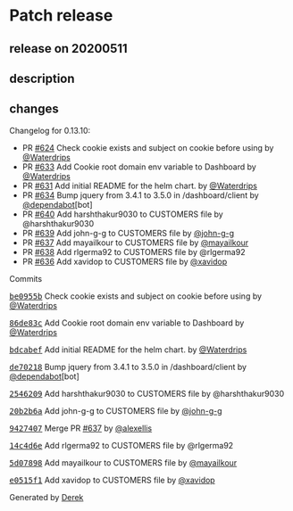 # Patch release

## release on 20200511

## description

## changes

Changelog for 0.13.10:

* PR <a class="issue-link js-issue-link" data-error-text="Failed to load title" data-id="588278668" data-permission-text="Title is private" data-url="https://github.com/openfaas/openfaas-cloud/issues/624" data-hovercard-type="pull_request" data-hovercard-url="/openfaas/openfaas-cloud/pull/624/hovercard" href="https://github.com/openfaas/openfaas-cloud/pull/624">#624</a> Check cookie exists and subject on cookie before using by <a class="user-mention notranslate" data-hovercard-type="user" data-hovercard-url="/users/Waterdrips/hovercard" data-octo-click="hovercard-link-click" data-octo-dimensions="link_type:self" href="https://github.com/Waterdrips">@Waterdrips</a>
* PR <a class="issue-link js-issue-link" data-error-text="Failed to load title" data-id="606976494" data-permission-text="Title is private" data-url="https://github.com/openfaas/openfaas-cloud/issues/633" data-hovercard-type="pull_request" data-hovercard-url="/openfaas/openfaas-cloud/pull/633/hovercard" href="https://github.com/openfaas/openfaas-cloud/pull/633">#633</a> Add Cookie root domain env variable to Dashboard by <a class="user-mention notranslate" data-hovercard-type="user" data-hovercard-url="/users/Waterdrips/hovercard" data-octo-click="hovercard-link-click" data-octo-dimensions="link_type:self" href="https://github.com/Waterdrips">@Waterdrips</a>
* PR <a class="issue-link js-issue-link" data-error-text="Failed to load title" data-id="602507280" data-permission-text="Title is private" data-url="https://github.com/openfaas/openfaas-cloud/issues/631" data-hovercard-type="pull_request" data-hovercard-url="/openfaas/openfaas-cloud/pull/631/hovercard" href="https://github.com/openfaas/openfaas-cloud/pull/631">#631</a> Add initial README for the helm chart. by <a class="user-mention notranslate" data-hovercard-type="user" data-hovercard-url="/users/Waterdrips/hovercard" data-octo-click="hovercard-link-click" data-octo-dimensions="link_type:self" href="https://github.com/Waterdrips">@Waterdrips</a>
* PR <a class="issue-link js-issue-link" data-error-text="Failed to load title" data-id="609893972" data-permission-text="Title is private" data-url="https://github.com/openfaas/openfaas-cloud/issues/634" data-hovercard-type="pull_request" data-hovercard-url="/openfaas/openfaas-cloud/pull/634/hovercard" href="https://github.com/openfaas/openfaas-cloud/pull/634">#634</a> Bump jquery from 3.4.1 to 3.5.0 in /dashboard/client by <a class="user-mention notranslate" data-hovercard-type="organization" data-hovercard-url="/orgs/dependabot/hovercard" data-octo-click="hovercard-link-click" data-octo-dimensions="link_type:self" href="https://github.com/dependabot">@dependabot</a>[bot]
* PR <a class="issue-link js-issue-link" data-error-text="Failed to load title" data-id="615270912" data-permission-text="Title is private" data-url="https://github.com/openfaas/openfaas-cloud/issues/640" data-hovercard-type="pull_request" data-hovercard-url="/openfaas/openfaas-cloud/pull/640/hovercard" href="https://github.com/openfaas/openfaas-cloud/pull/640">#640</a> Add harshthakur9030 to CUSTOMERS file by @harshthakur9030
* PR <a class="issue-link js-issue-link" data-error-text="Failed to load title" data-id="614990194" data-permission-text="Title is private" data-url="https://github.com/openfaas/openfaas-cloud/issues/639" data-hovercard-type="pull_request" data-hovercard-url="/openfaas/openfaas-cloud/pull/639/hovercard" href="https://github.com/openfaas/openfaas-cloud/pull/639">#639</a> Add john-g-g to CUSTOMERS file by <a class="user-mention notranslate" data-hovercard-type="user" data-hovercard-url="/users/john-g-g/hovercard" data-octo-click="hovercard-link-click" data-octo-dimensions="link_type:self" href="https://github.com/john-g-g">@john-g-g</a>
* PR <a class="issue-link js-issue-link" data-error-text="Failed to load title" data-id="614330608" data-permission-text="Title is private" data-url="https://github.com/openfaas/openfaas-cloud/issues/637" data-hovercard-type="pull_request" data-hovercard-url="/openfaas/openfaas-cloud/pull/637/hovercard" href="https://github.com/openfaas/openfaas-cloud/pull/637">#637</a> Add mayailkour to CUSTOMERS file by <a class="user-mention notranslate" data-hovercard-type="user" data-hovercard-url="/users/mayailkour/hovercard" data-octo-click="hovercard-link-click" data-octo-dimensions="link_type:self" href="https://github.com/mayailkour">@mayailkour</a>
* PR <a class="issue-link js-issue-link" data-error-text="Failed to load title" data-id="614397327" data-permission-text="Title is private" data-url="https://github.com/openfaas/openfaas-cloud/issues/638" data-hovercard-type="pull_request" data-hovercard-url="/openfaas/openfaas-cloud/pull/638/hovercard" href="https://github.com/openfaas/openfaas-cloud/pull/638">#638</a> Add rlgerma92 to CUSTOMERS file by @rlgerma92
* PR <a class="issue-link js-issue-link" data-error-text="Failed to load title" data-id="613974097" data-permission-text="Title is private" data-url="https://github.com/openfaas/openfaas-cloud/issues/636" data-hovercard-type="pull_request" data-hovercard-url="/openfaas/openfaas-cloud/pull/636/hovercard" href="https://github.com/openfaas/openfaas-cloud/pull/636">#636</a> Add xavidop to CUSTOMERS file by <a class="user-mention notranslate" data-hovercard-type="user" data-hovercard-url="/users/xavidop/hovercard" data-octo-click="hovercard-link-click" data-octo-dimensions="link_type:self" href="https://github.com/xavidop">@xavidop</a>

Commits

<a class="commit-link" data-hovercard-type="commit" data-hovercard-url="https://github.com/openfaas/openfaas-cloud/commit/be0955bd29df990e6b2c1a7f044a8c578f3aafe2/hovercard" href="https://github.com/openfaas/openfaas-cloud/commit/be0955bd29df990e6b2c1a7f044a8c578f3aafe2"><tt>be0955b</tt></a> Check cookie exists and subject on cookie before using by <a class="user-mention notranslate" data-hovercard-type="user" data-hovercard-url="/users/Waterdrips/hovercard" data-octo-click="hovercard-link-click" data-octo-dimensions="link_type:self" href="https://github.com/Waterdrips">@Waterdrips</a>

<a class="commit-link" data-hovercard-type="commit" data-hovercard-url="https://github.com/openfaas/openfaas-cloud/commit/86de83c4256f5eba7114671a1b59685e6049c0e0/hovercard" href="https://github.com/openfaas/openfaas-cloud/commit/86de83c4256f5eba7114671a1b59685e6049c0e0"><tt>86de83c</tt></a> Add Cookie root domain env variable to Dashboard by <a class="user-mention notranslate" data-hovercard-type="user" data-hovercard-url="/users/Waterdrips/hovercard" data-octo-click="hovercard-link-click" data-octo-dimensions="link_type:self" href="https://github.com/Waterdrips">@Waterdrips</a>

<a class="commit-link" data-hovercard-type="commit" data-hovercard-url="https://github.com/openfaas/openfaas-cloud/commit/bdcabef2eebf8b69c08c0457ccbd51176b738399/hovercard" href="https://github.com/openfaas/openfaas-cloud/commit/bdcabef2eebf8b69c08c0457ccbd51176b738399"><tt>bdcabef</tt></a> Add initial README for the helm chart. by <a class="user-mention notranslate" data-hovercard-type="user" data-hovercard-url="/users/Waterdrips/hovercard" data-octo-click="hovercard-link-click" data-octo-dimensions="link_type:self" href="https://github.com/Waterdrips">@Waterdrips</a>

<a class="commit-link" data-hovercard-type="commit" data-hovercard-url="https://github.com/openfaas/openfaas-cloud/commit/de702184b6b0719e9633642a5d6e48255db64f53/hovercard" href="https://github.com/openfaas/openfaas-cloud/commit/de702184b6b0719e9633642a5d6e48255db64f53"><tt>de70218</tt></a> Bump jquery from 3.4.1 to 3.5.0 in /dashboard/client by <a class="user-mention notranslate" data-hovercard-type="organization" data-hovercard-url="/orgs/dependabot/hovercard" data-octo-click="hovercard-link-click" data-octo-dimensions="link_type:self" href="https://github.com/dependabot">@dependabot</a>[bot]

<a class="commit-link" data-hovercard-type="commit" data-hovercard-url="https://github.com/openfaas/openfaas-cloud/commit/254620996dc275be5072ad164e1dce1ac33fb97e/hovercard" href="https://github.com/openfaas/openfaas-cloud/commit/254620996dc275be5072ad164e1dce1ac33fb97e"><tt>2546209</tt></a> Add harshthakur9030 to CUSTOMERS file by @harshthakur9030

<a class="commit-link" data-hovercard-type="commit" data-hovercard-url="https://github.com/openfaas/openfaas-cloud/commit/20b2b6a2830c3a394c5163230645859d06f5f6cb/hovercard" href="https://github.com/openfaas/openfaas-cloud/commit/20b2b6a2830c3a394c5163230645859d06f5f6cb"><tt>20b2b6a</tt></a> Add john-g-g to CUSTOMERS file by <a class="user-mention notranslate" data-hovercard-type="user" data-hovercard-url="/users/john-g-g/hovercard" data-octo-click="hovercard-link-click" data-octo-dimensions="link_type:self" href="https://github.com/john-g-g">@john-g-g</a>

<a class="commit-link" data-hovercard-type="commit" data-hovercard-url="https://github.com/openfaas/openfaas-cloud/commit/9427407963582f0d9e38dd941a129838ea2f32e9/hovercard" href="https://github.com/openfaas/openfaas-cloud/commit/9427407963582f0d9e38dd941a129838ea2f32e9"><tt>9427407</tt></a> Merge PR <a class="issue-link js-issue-link" data-error-text="Failed to load title" data-id="614330608" data-permission-text="Title is private" data-url="https://github.com/openfaas/openfaas-cloud/issues/637" data-hovercard-type="pull_request" data-hovercard-url="/openfaas/openfaas-cloud/pull/637/hovercard" href="https://github.com/openfaas/openfaas-cloud/pull/637">#637</a> by <a class="user-mention notranslate" data-hovercard-type="user" data-hovercard-url="/users/alexellis/hovercard" data-octo-click="hovercard-link-click" data-octo-dimensions="link_type:self" href="https://github.com/alexellis">@alexellis</a>

<a class="commit-link" data-hovercard-type="commit" data-hovercard-url="https://github.com/openfaas/openfaas-cloud/commit/14c4d6e0ff45fabbbaa5d484c0d8ab23107160dd/hovercard" href="https://github.com/openfaas/openfaas-cloud/commit/14c4d6e0ff45fabbbaa5d484c0d8ab23107160dd"><tt>14c4d6e</tt></a> Add rlgerma92 to CUSTOMERS file by @rlgerma92

<a class="commit-link" data-hovercard-type="commit" data-hovercard-url="https://github.com/openfaas/openfaas-cloud/commit/5d078989903ac5cc2f721d513022ca14cf4225ab/hovercard" href="https://github.com/openfaas/openfaas-cloud/commit/5d078989903ac5cc2f721d513022ca14cf4225ab"><tt>5d07898</tt></a> Add mayailkour to CUSTOMERS file by <a class="user-mention notranslate" data-hovercard-type="user" data-hovercard-url="/users/mayailkour/hovercard" data-octo-click="hovercard-link-click" data-octo-dimensions="link_type:self" href="https://github.com/mayailkour">@mayailkour</a>

<a class="commit-link" data-hovercard-type="commit" data-hovercard-url="https://github.com/openfaas/openfaas-cloud/commit/e0515f1803217ded0f447d6a7c3dc3a135a497f7/hovercard" href="https://github.com/openfaas/openfaas-cloud/commit/e0515f1803217ded0f447d6a7c3dc3a135a497f7"><tt>e0515f1</tt></a> Add xavidop to CUSTOMERS file by <a class="user-mention notranslate" data-hovercard-type="user" data-hovercard-url="/users/xavidop/hovercard" data-octo-click="hovercard-link-click" data-octo-dimensions="link_type:self" href="https://github.com/xavidop">@xavidop</a>

Generated by <a href="https://github.com/alexellis/derek/">Derek</a>

